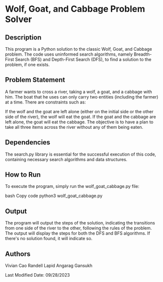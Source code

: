 # Wolf, Goat, and Cabbage Problem Solver
## Description
This program is a Python solution to the classic Wolf, Goat, and Cabbage problem. The code uses uninformed search algorithms, namely Breadth-First Search (BFS) and Depth-First Search (DFS), to find a solution to the problem, if one exists.

## Problem Statement
A farmer wants to cross a river, taking a wolf, a goat, and a cabbage with him. The boat that he uses can only carry two entities (including the farmer) at a time. There are constraints such as:

If the wolf and the goat are left alone (either on the initial side or the other side of the river), the wolf will eat the goat.
If the goat and the cabbage are left alone, the goat will eat the cabbage.
The objective is to have a plan to take all three items across the river without any of them being eaten.

## Dependencies
The search.py library is essential for the successful execution of this code, containing necessary search algorithms and data structures.

## How to Run
To execute the program, simply run the wolf_goat_cabbage.py file:

bash
Copy code
python3 wolf_goat_cabbage.py
## Output
The program will output the steps of the solution, indicating the transitions from one side of the river to the other, following the rules of the problem. The output will display the steps for both the DFS and BFS algorithms. If there's no solution found, it will indicate so.

## Authors
Vivian Cao
Randell Lapid
Angarag Gansukh

Last Modified
Date: 09/28/2023
